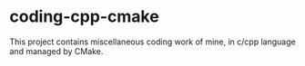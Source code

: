 # coding-cpp-cmake

This project contains miscellaneous coding work of mine, in c/cpp language and managed by CMake.
